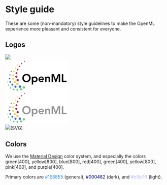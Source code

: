 # Style guide

These are some (non-mandatory) style guidelines to make the OpenML experience more pleasant and consistent for everyone.

## Logos
<img src="../../img/dots-sq.png" width=200></img><br />
<img src="../../img/openml-black.png" width=200></img><br />
<img src="../../img/openml-gray.png" width=200></img><br />
<img src="https://raw.githubusercontent.com/openml/openml.org/refs/heads/master/app/public/static/svg/logo.svg" width=200>(SVG)</img><br />

## Colors

We use the [Material Design](https://m2.material.io/design/color/the-color-system.html#color-usage-and-palettes) color system,
and especially the colors green[400], yellow[800], blue[800], red[400], green[400], yellow[800], pink[400], and purple[400].

Primary colors are <span style="color: #1E88E5">#1E88E5</span> (general), <span style="color: #000482">#000482</span> (dark), and <span style="color: #b5b7ff">#b5b7ff</span> (light).


